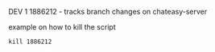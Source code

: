 
DEV 1
1886212 - tracks branch changes on chateasy-server


example on how to kill the script
```
kill 1886212
```

